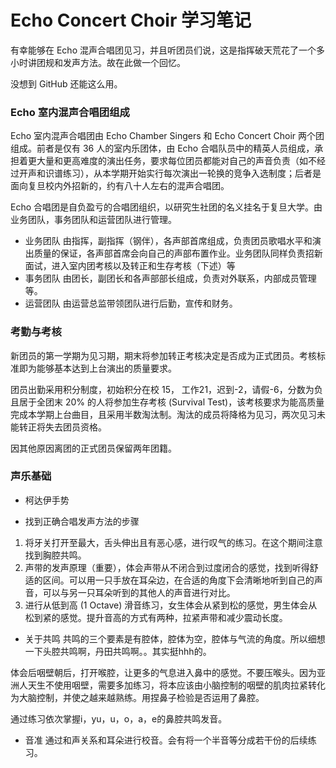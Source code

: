 # Echo Concert Choir 学习笔记

有幸能够在 Echo 混声合唱团见习，并且听团员们说，这是指挥破天荒花了一个多小时讲团规和发声方法。故在此做一个回忆。

没想到 GitHub 还能这么用。

### Echo 室内混声合唱团组成

Echo 室内混声合唱团由 Echo Chamber Singers 和 Echo Concert Choir 两个团组成。前者是仅有 36 人的室内乐团体，由 Echo 合唱队员中的精英人员组成，承担着更大量和更高难度的演出任务，要求每位团员都能对自己的声音负责（如不经过开声和识谱练习），从本学期开始实行每次演出一轮换的竞争入选制度；后者是面向复旦校内外招新的，约有八十人左右的混声合唱团。

Echo 合唱团是自负盈亏的合唱团组织，以研究生社团的名义挂名于复旦大学。由业务团队，事务团队和运营团队进行管理。

- 业务团队
由指挥，副指挥（钢伴），各声部首席组成，负责团员歌唱水平和演出质量的保证，各声部首席会向自己的声部布置作业。业务团队同样负责招新面试，进入室内团考核以及转正和生存考核（下述）等
- 事务团队
由团长，副团长和各声部部长组成，负责对外联系，内部成员管理等。
- 运营团队
由运营总监带领团队进行后勤，宣传和财务。

### 考勤与考核
新团员的第一学期为见习期，期末将参加转正考核决定是否成为正式团员。考核标准即为能够基本达到上台演出的质量要求。

团员出勤采用积分制度，初始积分在校 15， 工作21，迟到-2，请假-6，分数为负且居于全团末 20% 的人将参加生存考核 (Survival Test)，该考核要求为能高质量完成本学期上台曲目，且采用半数淘汰制。淘汰的成员将降格为见习，两次见习未能转正将失去团员资格。

因其他原因离团的正式团员保留两年团籍。


### 声乐基础

- 柯达伊手势

- 找到正确合唱发声方法的步骤

1. 将牙关打开至最大，舌头伸出且有恶心感，进行叹气的练习。在这个期间注意找到胸腔共鸣。
2. 声带的发声原理（重要），体会声带从不闭合到过度闭合的感觉，找到听得舒适的区间。可以用一只手放在耳朵边，在合适的角度下会清晰地听到自己的声音，可以与另一只耳朵听到的其他人的声音进行对比。
3. 进行从低到高 (1 Octave) 滑音练习，女生体会从紧到松的感觉，男生体会从松到紧的感觉。提升音高的方式有两种，拉紧声带和减少震动长度。

- 关于共鸣
共鸣的三个要素是有腔体，腔体为空，腔体与气流的角度。所以细想一下头腔共鸣啊，丹田共鸣啊。。其实挺hhh的。

体会后咽壁朝后，打开喉腔，让更多的气息进入鼻中的感觉。不要压喉头。因为亚洲人天生不使用咽壁，需要多加练习，将本应该由小脑控制的咽壁的肌肉拉紧转化为大脑控制，并使之越来越熟练。用捏鼻子检验是否运用了鼻腔。

通过练习依次掌握i，yu，u，o，a，e的鼻腔共鸣发音。

- 音准
通过和声关系和耳朵进行校音。会有将一个半音等分成若干份的后续练习。

